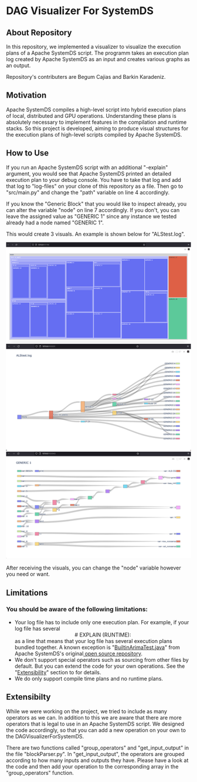 # DAG Visualizer For SystemDS

## About Repository

In this repository, we implemented a visualizer to visualize the execution plans of a Apache SystemDS script. The programm takes an execution plan log created by Apache SystemDS as an input and creates various graphs as an output. 

Repository's contributers are Begum Cajias and Barkin Karadeniz.

## Motivation

Apache SystemDS compiles a high-level script into hybrid execution plans of local, distributed and GPU operations. Understanding these plans is absolutely necessary to implement features in
the compilation and runtime stacks. So this project is developed, aiming to produce visual structures for the execution plans of high-level scripts compiled by Apache SystemDS.

## How to Use

If you run an Apache SystemDS script with an additional "-explain" argument, you would see that Apache SystemDS printed an detailed execution plan to your debug console. You have to take that log and add that log to "log-files" on your clone of this repository as a file. Then go to "src/main.py" and change the "path" variable on line 4 accordingly.

If you know the "Generic Block" that you would like to inspect already, you can alter the variable "node" on line 7 accordingly. If you don't, you can leave the assigned value as "GENERIC 1" since any instance we tested already had a node named "GENERIC 1".

This would create 3 visuals. An example is shown below for "ALStest.log".

<img src="./img/3.png" width="800">

<img src="./img/1.png" width="800">

<img src="./img/2.png" width="800">

After receiving the visuals, you can change the "node" variable however you need or want.

## Limitations

### You should be aware of the following limitations:
- Your log file has to include only one execution plan. For example, if your log file has several <p style="text-align: center; margin: 0"># EXPLAIN (RUNTIME): </p> as a line that means that your log file has several execution plans bundled together. A known exception is "<a href="https://github.com/apache/systemds/blob/main/src/test/java/org/apache/sysds/test/functions/builtin/part1/BuiltinArimaTest.java">BuiltinArimaTest.java</a>" from Apache SystemDS's original<a href="https://github.com/apache/systemds"> open source repository</a>.
- We don't support special operators such as sourcing from other files by default. But you can extend the code for your own operations. See the "[Extensibility](#extensibilty)" section to for details.
- We do only support compile time plans and no runtime plans.

## Extensibilty

While we were working on the project, we tried to include as many operators as we can. In addition to this we are aware that there are more operators that is legal to use in an Apache SystemDS script. We designed the code accordingly, so that you can add a new operation on your own to the DAGVisualizerForSystemDS. 

There are two functions called "group_operators" and "get_input_output" in the file "blockParser.py". In "get_input_output", the operators are grouped according to how many inputs and outputs they have. Please have a look at the code and then add your operation to the corresponding array in the "group_operators" function.